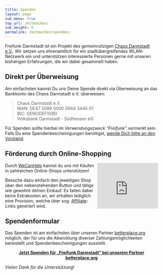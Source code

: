 ```yaml
---
title: Spenden
layout: page
sub_menu: true
top_url: /mitmachen/
sub_weight: 6
permalink: /mitmachen/spenden/
---
```


Freifunk Darmstadt ist ein Projekt des gemeinnützigen [Chaos Darmstadt e.V.](https://www.chaos-darmstadt.de). Wir setzen uns ehrenamtlich für ein stadtübergreifendes WLAN-Netzwerk ein und unterstützen interessierte Personen gerne mit unseren bisherigen Erfahrungen, die wir dabei gesammelt haben.

## Direkt per Überweisung

Am einfachsten kannst Du uns Deine Spende direkt via Überweisung an das Bankkonto des Chaos Darmstadt e.V. überweisen:

<blockquote>
  Chaos Darmstadt e.V.<br/>
  IBAN: DE47 5089 0000 0064 3445 01<br/>
  BIC: GENODEF1VBD<br/>
  Volksbank Darmstadt - Südhessen eG
</blockquote>

Für Spenden sollte hierbei im *Verwendungszweck "Freifunk"* vermerkt sein. Falls Du eine Spendenbescheinigungen benötigst, [wende Dich bitte an den Vorstand](https://git.darmstadt.ccc.de/vorstand/doku/blob/master/Spenden.md).

## Förderung durch Online-Shopping

<div style="float:right">
  <!-- Anfang WeCanHelp -->
  <iframe height="150" width="200" src="https://www.bildungsspender.org/extern/wch/spendenstandbanner.php?kt=464293002&url=464293002" scrolling="no" frameborder="0"> </iframe><br/>
  <!-- Ende WeCanHelp -->
</div>

Durch [WeCanHelp](https://www.wecanhelp.de/464293002/shopsearch) kannst du uns mit Käufen in zahlreichen Online-Shops unterstützen!

Besuche dazu einfach den jeweiligen Shop über den nebenstehenden Button und tätige wie gewohnt deinen Einkauf. Es fallen dabei keine Extrakosten an, 
wir erhalten lediglich eine Provision, welche über sog. [Affiliate](https://de.wikipedia.org/wiki/Affiliate-Marketing)-Links generiert wird.

## Spendenformular

Das Spenden ist am einfachsten über unseren Partner [betterplace.org](https://www.betterplace.org/de/projects/27613-freifunk-darmstadt) möglich, der für uns die Abwicklung diverser Zahlungsmöglichkeiten bereistellt und Spendenbescheinigungen ausstellt.

<script type="text/javascript">
  /* Configure at https://www.betterplace.org/de/projects/27613-freifunk-darmstadt/manage/iframe_donation_form */
  var _bp_iframe        = _bp_iframe || {};
  _bp_iframe.project_id = 27613; /* REQUIRED */
  _bp_iframe.lang       = 'de'; /* Language of the form */
  /* Remove "//" for further customization but *only* if you really need to! */
  // _bp_iframe.width = 600; /* Custom iframe-tag-width, integer, minimum 450px */
  _bp_iframe.color = 'DC0067'; /* Button and banderole color, hex without "#" */
  // _bp_iframe.background_color = 'fff'; /* Background-color, hex without "#" */
  _bp_iframe.default_amount = 25; /* Donation-amount, integer 1-99 */
  _bp_iframe.default_data_transfer_accepted = false; /* true (default), false */
   _bp_iframe.recurring_interval = 'single'; /* Interval for recurring donations, string out of ["single", "monthly", "quarter_yearly", "half_yearly", "yearly"] */
  (function() {
    var bp = document.createElement('script'); bp.type = 'text/javascript'; bp.async = true;
    bp.src = ('https:' == document.location.protocol ? 'https://' : 'http://') + 'asset1.betterplace.org/assets/load_donation_iframe.js';
    var s = document.getElementsByTagName('script')[0]; s.parentNode.insertBefore(bp, s);
  })();
</script>
<div id="betterplace_donation_iframe" style="text-align:center;background: transparent url('https://www.betterplace.org/assets/new_spinner.gif') 275px 20px no-repeat;"><strong><a href="https://www.betterplace.org/de/projects/27613-freifunk-darmstadt/donations/new">Jetzt Spenden für „Freifunk Darmstadt“ bei unserem Partner betterplace.org</a></strong></div>


*Vielen Dank für die Unterstützung!*
